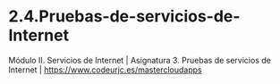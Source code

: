 # 2.4.Pruebas-de-servicios-de-Internet
Módulo II. Servicios de Internet | Asignatura 3. Pruebas de servicios de Internet | https://www.codeurjc.es/mastercloudapps

